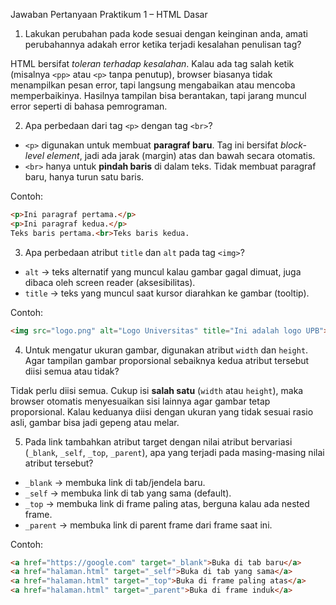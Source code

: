 

Jawaban Pertanyaan Praktikum 1 – HTML Dasar

1. Lakukan perubahan pada kode sesuai dengan keinginan anda, amati perubahannya adakah error ketika terjadi kesalahan penulisan tag?

HTML bersifat *toleran terhadap kesalahan*. Kalau ada tag salah ketik (misalnya `<pp>` atau `<p>` tanpa penutup), browser biasanya tidak menampilkan pesan error, tapi langsung mengabaikan atau mencoba memperbaikinya. Hasilnya tampilan bisa berantakan, tapi jarang muncul error seperti di bahasa pemrograman.



2. Apa perbedaan dari tag `<p>` dengan tag `<br>`?

* `<p>` digunakan untuk membuat **paragraf baru**. Tag ini bersifat *block-level element*, jadi ada jarak (margin) atas dan bawah secara otomatis.
* `<br>` hanya untuk **pindah baris** di dalam teks. Tidak membuat paragraf baru, hanya turun satu baris.

Contoh:

```html
<p>Ini paragraf pertama.</p>
<p>Ini paragraf kedua.</p>
Teks baris pertama.<br>Teks baris kedua.
```



3. Apa perbedaan atribut `title` dan `alt` pada tag `<img>`?

* `alt` → teks alternatif yang muncul kalau gambar gagal dimuat, juga dibaca oleh screen reader (aksesibilitas).
* `title` → teks yang muncul saat kursor diarahkan ke gambar (tooltip).

Contoh:

```html
<img src="logo.png" alt="Logo Universitas" title="Ini adalah logo UPB">
```



4. Untuk mengatur ukuran gambar, digunakan atribut `width` dan `height`. Agar tampilan gambar proporsional sebaiknya kedua atribut tersebut diisi semua atau tidak?

Tidak perlu diisi semua. Cukup isi **salah satu** (`width` atau `height`), maka browser otomatis menyesuaikan sisi lainnya agar gambar tetap proporsional. Kalau keduanya diisi dengan ukuran yang tidak sesuai rasio asli, gambar bisa jadi gepeng atau melar.



5. Pada link tambahkan atribut target dengan nilai atribut bervariasi (`_blank`, `_self`, `_top`, `_parent`), apa yang terjadi pada masing-masing nilai atribut tersebut?

* `_blank` → membuka link di tab/jendela baru.
* `_self` → membuka link di tab yang sama (default).
* `_top` → membuka link di frame paling atas, berguna kalau ada nested frame.
* `_parent` → membuka link di parent frame dari frame saat ini.

Contoh:

```html
<a href="https://google.com" target="_blank">Buka di tab baru</a>
<a href="halaman.html" target="_self">Buka di tab yang sama</a>
<a href="halaman.html" target="_top">Buka di frame paling atas</a>
<a href="halaman.html" target="_parent">Buka di frame induk</a>
```
